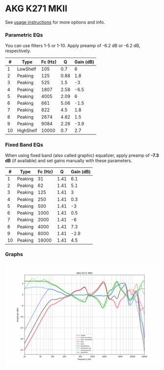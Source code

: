 # AKG K271 MKII
See [usage instructions](https://github.com/jaakkopasanen/AutoEq#usage) for more options and info.

### Parametric EQs
You can use filters 1-5 or 1-10. Apply preamp of -6.2 dB or -6.2 dB, respectively.

|   # | Type      |   Fc (Hz) |    Q |   Gain (dB) |
|-----|-----------|-----------|------|-------------|
|   1 | LowShelf  |       105 | 0.7  |         6   |
|   2 | Peaking   |       125 | 0.88 |         1.8 |
|   3 | Peaking   |       525 | 1.5  |        -3   |
|   4 | Peaking   |      1807 | 2.58 |        -6.5 |
|   5 | Peaking   |      4005 | 2.09 |         6   |
|   6 | Peaking   |       661 | 5.06 |        -1.5 |
|   7 | Peaking   |       822 | 4.5  |         1.8 |
|   8 | Peaking   |      2674 | 4.82 |         1.5 |
|   9 | Peaking   |      9084 | 2.26 |        -3.9 |
|  10 | HighShelf |     10000 | 0.7  |         2.7 |

### Fixed Band EQs
When using fixed band (also called graphic) equalizer, apply preamp of **-7.3 dB** (if available) and set gains manually with these parameters.

|   # | Type    |   Fc (Hz) |    Q |   Gain (dB) |
|-----|---------|-----------|------|-------------|
|   1 | Peaking |        31 | 1.41 |         6.1 |
|   2 | Peaking |        62 | 1.41 |         5.1 |
|   3 | Peaking |       125 | 1.41 |         3   |
|   4 | Peaking |       250 | 1.41 |         0.3 |
|   5 | Peaking |       500 | 1.41 |        -3   |
|   6 | Peaking |      1000 | 1.41 |         0.5 |
|   7 | Peaking |      2000 | 1.41 |        -6   |
|   8 | Peaking |      4000 | 1.41 |         7.3 |
|   9 | Peaking |      8000 | 1.41 |        -2.9 |
|  10 | Peaking |     16000 | 1.41 |         4.5 |

### Graphs
![](./AKG%20K271%20MKII.png)
